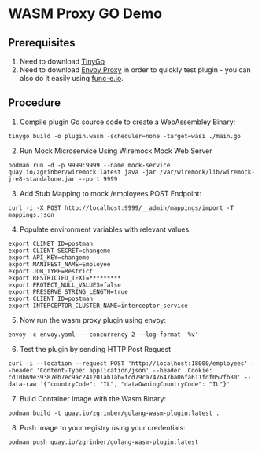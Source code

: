 # WASM Proxy GO Demo

## Prerequisites 

1. Need to download [TinyGo](https://tinygo.org/)
2. Need to download [Envoy Proxy](https://www.envoyproxy.io/docs/envoy/latest/start/install) in order to quickly test plugin - you can also do it easily using [func-e.io](https://func-e.io/).

## Procedure

1. Compile plugin Go source code to create a WebAssembley Binary:
```shell
tinygo build -o plugin.wasm -scheduler=none -target=wasi ./main.go
```

2. Run Mock Microservice Using Wiremock Mock Web Server
```shell
podman run -d -p 9999:9999 --name mock-service quay.io/zgrinber/wiremock:latest java -jar /var/wiremock/lib/wiremock-jre8-standalone.jar --port 9999
```

3. Add Stub Mapping to mock /employees POST Endpoint:
```shell
curl -i -X POST http://localhost:9999/__admin/mappings/import -T mappings.json
```

4. Populate environment variables with relevant values:
```shell
export CLINET_ID=postman
export CLIENT_SECRET=changeme
export API_KEY=changeme
export MANIFEST_NAME=Employee
export JOB_TYPE=Restrict
export RESTRICTED_TEXT=*********
export PROTECT_NULL_VALUES=false
export PRESERVE_STRING_LENGTH=true
export CLIENT_ID=postman
export INTERCEPTOR_CLUSTER_NAME=interceptor_service
```

5. Now run the wasm proxy plugin using envoy:
```shell
envoy -c envoy.yaml  --concurrency 2 --log-format '%v'
```

6. Test the plugin by sending HTTP Post Request 
```shell
curl -i --location --request POST 'http://localhost:18000/employees' --header 'Content-Type: application/json' --header 'Cookie: cd10b69e39387eb7ec9ac241201ab1ab=fcd79ca747647ba06fa611fdf057fb80' --data-raw '{"countryCode": "IL", "dataOwningCountryCode": "IL"}'
```

7. Build Container Image with the Wasm Binary:
```shell
podman build -t quay.io/zgrinber/golang-wasm-plugin:latest .
```

8. Push Image to your registry using your credentials:
```shell
podman push quay.io/zgrinber/golang-wasm-plugin:latest
```